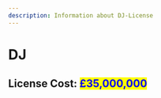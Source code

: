 ```yaml
---
description: Information about DJ-License
---
```


# DJ

## License Cost: <mark style="color:blue;">£35,000,000</mark>

